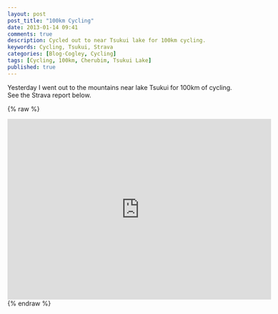 ```yaml
---
layout: post
post_title: "100km Cycling"
date: 2013-01-14 09:41
comments: true
description: Cycled out to near Tsukui lake for 100km cycling.
keywords: Cycling, Tsukui, Strava
categories: [Blog-Cogley, Cycling]
tags: [Cycling, 100km, Cherubim, Tsukui Lake]
published: true
---
```

Yesterday I went out to the mountains near lake Tsukui for 100km of cycling. See the Strava report below.

{% raw %} 
<iframe height='405' width='590' frameborder='0' allowtransparency='true' scrolling='no' src='http://app.strava.com/activities/28174725/embed/f8926e38fe93367bbcc6eba7fcf4016a302716bc'></iframe>
{% endraw %}